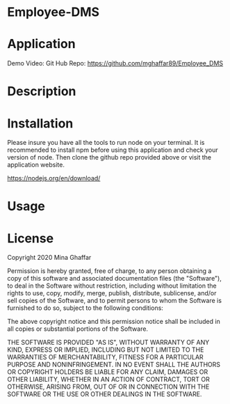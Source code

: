 # Employee-DMS

# Application

Demo Video:
Git Hub Repo: https://github.com/mghaffar89/Employee_DMS

# Description

# Installation

Please insure you have all the tools to run node on your terminal. It is recommended to install npm before using this application and check your version of node. Then clone the github repo provided above or visit the application website.

https://nodejs.org/en/download/

# Usage

# License

Copyright 2020 Mina Ghaffar

Permission is hereby granted, free of charge, to any person obtaining a copy of this software and associated documentation files (the "Software"), to deal in the Software without restriction, including without limitation the rights to use, copy, modify, merge, publish, distribute, sublicense, and/or sell copies of the Software, and to permit persons to whom the Software is furnished to do so, subject to the following conditions:

The above copyright notice and this permission notice shall be included in all copies or substantial portions of the Software.

THE SOFTWARE IS PROVIDED "AS IS", WITHOUT WARRANTY OF ANY KIND, EXPRESS OR IMPLIED, INCLUDING BUT NOT LIMITED TO THE WARRANTIES OF MERCHANTABILITY, FITNESS FOR A PARTICULAR PURPOSE AND NONINFRINGEMENT. IN NO EVENT SHALL THE AUTHORS OR COPYRIGHT HOLDERS BE LIABLE FOR ANY CLAIM, DAMAGES OR OTHER LIABILITY, WHETHER IN AN ACTION OF CONTRACT, TORT OR OTHERWISE, ARISING FROM, OUT OF OR IN CONNECTION WITH THE SOFTWARE OR THE USE OR OTHER DEALINGS IN THE SOFTWARE.
